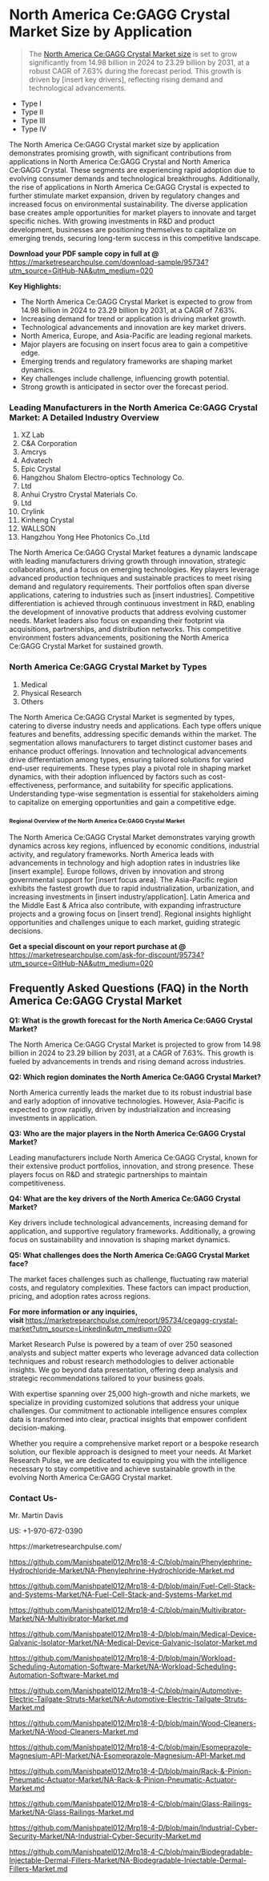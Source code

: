 <h1>North America Ce:GAGG Crystal Market&nbsp;Size by Application</h1><blockquote><p>The <a href="https://marketresearchpulse.com/download-sample/95734?utm_source=GitHub-NA&amp;utm_medium=020">North America Ce:GAGG Crystal Market size</a> is set to grow significantly from 14.98 billion in 2024 to 23.29 billion by 2031, at a robust CAGR of 7.63% during the forecast period. This growth is driven by [insert key drivers], reflecting rising demand and technological advancements.</p></blockquote><ul><li>Type I<li> Type II<li> Type III<li> Type IV</li></ul><p>The North America Ce:GAGG Crystal market size by application demonstrates promising growth, with significant contributions from applications in North America Ce:GAGG Crystal and North America Ce:GAGG Crystal. These segments are experiencing rapid adoption due to evolving consumer demands and technological breakthroughs. Additionally, the rise of applications in North America Ce:GAGG Crystal is expected to further stimulate market expansion, driven by regulatory changes and increased focus on environmental sustainability. The diverse application base creates ample opportunities for market players to innovate and target specific niches. With growing investments in R&D and product development, businesses are positioning themselves to capitalize on emerging trends, securing long-term success in this competitive landscape.</p><p><strong>Download your PDF sample copy in full at @ </strong><a href="https://marketresearchpulse.com/download-sample/95734?utm_source=GitHub-NA&amp;utm_medium=020">https://marketresearchpulse.com/download-sample/95734?utm_source=GitHub-NA&amp;utm_medium=020</a></p><p><strong>Key Highlights: </strong></p><ul><li>The North America Ce:GAGG Crystal Market is expected to grow from 14.98 billion in 2024 to 23.29 billion by 2031, at a CAGR of 7.63%.</li><li>Increasing demand for trend or application is driving market growth.</li><li>Technological advancements and innovation are key market drivers.</li><li>North America, Europe, and Asia-Pacific are leading regional markets.</li><li>Major players are focusing on insert focus area to gain a competitive edge.</li><li>Emerging trends and regulatory frameworks are shaping market dynamics.</li><li>Key challenges include challenge, influencing growth potential.</li><li>Strong growth is anticipated in sector over the forecast period.</li></ul><h3>Leading Manufacturers in the North America Ce:GAGG Crystal Market: A Detailed Industry Overview</h3><ol><li>XZ Lab</li><li>C&A Corporation</li><li>Amcrys</li><li>Advatech</li><li>Epic Crystal</li><li>Hangzhou Shalom Electro-optics Technology Co.</li><li>Ltd</li><li>Anhui Crystro Crystal Materials Co.</li><li>Ltd</li><li>Crylink</li><li>Kinheng Crystal</li><li>WALLSON</li><li>Hangzhou Yong Hee Photonics Co.,Ltd</li></ol><div class="flex max-w-full flex-col flex-grow"><div class="min-h-8 text-message flex w-full flex-col items-end gap-2 whitespace-normal break-words [.text-message+&amp;]:mt-5" dir="auto" data-message-author-role="assistant" data-message-id="fd8432e4-4910-450d-b182-61b7bfb0a01f" data-message-model-slug="gpt-4o"><div class="flex w-full flex-col gap-1 empty:hidden first:pt-[3px]"><div class="markdown prose w-full break-words dark:prose-invert light"><p>The North America Ce:GAGG Crystal Market features a dynamic landscape with leading manufacturers driving growth through innovation, strategic collaborations, and a focus on emerging technologies. Key players leverage advanced production techniques and sustainable practices to meet rising demand and regulatory requirements. Their portfolios often span diverse applications, catering to industries such as [insert industries]. Competitive differentiation is achieved through continuous investment in R&amp;D, enabling the development of innovative products that address evolving customer needs. Market leaders also focus on expanding their footprint via acquisitions, partnerships, and distribution networks. This competitive environment fosters advancements, positioning the North America Ce:GAGG Crystal Market for sustained growth.</p></div></div></div></div><h3>North America Ce:GAGG Crystal Market by Types</h3><ol><li>Medical<li> Physical Research<li> Others</li></ol><div class="flex max-w-full flex-col flex-grow"><div class="min-h-8 text-message flex w-full flex-col items-end gap-2 whitespace-normal break-words [.text-message+&amp;]:mt-5" dir="auto" data-message-author-role="assistant" data-message-id="084470be-0bb7-4664-bddf-5156b4f41249" data-message-model-slug="gpt-4o-mini"><div class="flex w-full flex-col gap-1 empty:hidden first:pt-[3px]"><div class="markdown prose w-full break-words dark:prose-invert light"><p>The North America Ce:GAGG Crystal Market is segmented by types, catering to diverse industry needs and applications. Each type offers unique features and benefits, addressing specific demands within the market. The segmentation allows manufacturers to target distinct customer bases and enhance product offerings. Innovation and technological advancements drive differentiation among types, ensuring tailored solutions for varied end-user requirements. These types play a pivotal role in shaping market dynamics, with their adoption influenced by factors such as cost-effectiveness, performance, and suitability for specific applications. Understanding type-wise segmentation is essential for stakeholders aiming to capitalize on emerging opportunities and gain a competitive edge.</p></div></div></div></div><h3><span style="font-size: 11px;">Regional Overview of the North America Ce:GAGG Crystal Market</span></h3><div class="flex max-w-full flex-col flex-grow"><div class="min-h-8 text-message flex w-full flex-col items-end gap-2 whitespace-normal break-words [.text-message+&amp;]:mt-5" dir="auto" data-message-author-role="assistant" data-message-id="e9038762-ce64-4e30-91c9-9bd413514231" data-message-model-slug="gpt-4o-mini"><div class="flex w-full flex-col gap-1 empty:hidden first:pt-[3px]"><div class="markdown prose w-full break-words dark:prose-invert light"><p>The North America Ce:GAGG Crystal Market demonstrates varying growth dynamics across key regions, influenced by economic conditions, industrial activity, and regulatory frameworks. North America leads with advancements in technology and high adoption rates in industries like [insert example]. Europe follows, driven by innovation and strong governmental support for [insert focus area]. The Asia-Pacific region exhibits the fastest growth due to rapid industrialization, urbanization, and increasing investments in [insert industry/application]. Latin America and the Middle East &amp; Africa also contribute, with expanding infrastructure projects and a growing focus on [insert trend]. Regional insights highlight opportunities and challenges unique to each market, guiding strategic decisions.</p></div></div></div></div><p><strong>Get a special discount on your report purchase at @ </strong><a href="https://marketresearchpulse.com/ask-for-discount/95734?utm_source=GitHub-NA&amp;utm_medium=020">https://marketresearchpulse.com/ask-for-discount/95734?utm_source=GitHub-NA&amp;utm_medium=020</a></p><h2>Frequently Asked Questions (FAQ) in the North America Ce:GAGG Crystal Market</h2><p><strong>Q1: What is the growth forecast for the North America Ce:GAGG Crystal Market?</strong></p><p>The North America Ce:GAGG Crystal Market is projected to grow from 14.98 billion in 2024 to 23.29 billion by 2031, at a CAGR of 7.63%. This growth is fueled by advancements in trends and rising demand across industries.</p><p><strong>Q2: Which region dominates the North America Ce:GAGG Crystal Market?</strong></p><p>North America currently leads the market due to its robust industrial base and early adoption of innovative technologies. However, Asia-Pacific is expected to grow rapidly, driven by industrialization and increasing investments in application.</p><p><strong>Q3: Who are the major players in the North America Ce:GAGG Crystal Market?</strong></p><p>Leading manufacturers include North America Ce:GAGG Crystal, known for their extensive product portfolios, innovation, and strong presence. These players focus on R&amp;D and strategic partnerships to maintain competitiveness.</p><p><strong>Q4: What are the key drivers of the North America Ce:GAGG Crystal Market?</strong></p><p>Key drivers include technological advancements, increasing demand for application, and supportive regulatory frameworks. Additionally, a growing focus on sustainability and innovation is shaping market dynamics.</p><p><strong>Q5: What challenges does the North America Ce:GAGG Crystal Market face?</strong></p><p>The market faces challenges such as challenge, fluctuating raw material costs, and regulatory complexities. These factors can impact production, pricing, and adoption rates across regions.</p><p><strong>For more information or any inquiries, visit&nbsp;</strong><a href="https://marketresearchpulse.com/report/95734/cegagg-crystal-market?utm_source=Linkedin&utm_medium=020">https://marketresearchpulse.com/report/95734/cegagg-crystal-market?utm_source=Linkedin&utm_medium=020</a></p><p>Market Research Pulse is powered by a team of over 250 seasoned analysts and subject matter experts who leverage advanced data collection techniques and robust research methodologies to deliver actionable insights. We go beyond data presentation, offering deep analysis and strategic recommendations tailored to your business goals.</p><p>With expertise spanning over 25,000 high-growth and niche markets, we specialize in providing customized solutions that address your unique challenges. Our commitment to actionable intelligence ensures complex data is transformed into clear, practical insights that empower confident decision-making.</p><p>Whether you require a comprehensive market report or a bespoke research solution, our flexible approach is designed to meet your needs. At Market Research Pulse, we are dedicated to equipping you with the intelligence necessary to stay competitive and achieve sustainable growth in the evolving North America Ce:GAGG Crystal market.</p><h3><strong>Contact Us-</strong></h3><p>Mr. Martin Davis</p><p>US: +1-970-672-0390</p><p>https://marketresearchpulse.com/</p><p><a href="https://github.com/Manishpatel012/Mrp18-4-C/blob/main/Phenylephrine-Hydrochloride-Market/NA-Phenylephrine-Hydrochloride-Market.md">https://github.com/Manishpatel012/Mrp18-4-C/blob/main/Phenylephrine-Hydrochloride-Market/NA-Phenylephrine-Hydrochloride-Market.md</a></p><p><a href="https://github.com/Manishpatel012/Mrp18-4-D/blob/main/Fuel-Cell-Stack-and-Systems-Market/NA-Fuel-Cell-Stack-and-Systems-Market.md">https://github.com/Manishpatel012/Mrp18-4-D/blob/main/Fuel-Cell-Stack-and-Systems-Market/NA-Fuel-Cell-Stack-and-Systems-Market.md</a></p><p><a href="https://github.com/Manishpatel012/Mrp18-4-C/blob/main/Multivibrator-Market/NA-Multivibrator-Market.md">https://github.com/Manishpatel012/Mrp18-4-C/blob/main/Multivibrator-Market/NA-Multivibrator-Market.md</a></p><p><a href="https://github.com/Manishpatel012/Mrp18-4-D/blob/main/Medical-Device-Galvanic-Isolator-Market/NA-Medical-Device-Galvanic-Isolator-Market.md">https://github.com/Manishpatel012/Mrp18-4-D/blob/main/Medical-Device-Galvanic-Isolator-Market/NA-Medical-Device-Galvanic-Isolator-Market.md</a></p><p><a href="https://github.com/Manishpatel012/Mrp18-4-D/blob/main/Workload-Scheduling-Automation-Software-Market/NA-Workload-Scheduling-Automation-Software-Market.md">https://github.com/Manishpatel012/Mrp18-4-D/blob/main/Workload-Scheduling-Automation-Software-Market/NA-Workload-Scheduling-Automation-Software-Market.md</a></p><p><a href="https://github.com/Manishpatel012/Mrp18-4-C/blob/main/Automotive-Electric-Tailgate-Struts-Market/NA-Automotive-Electric-Tailgate-Struts-Market.md">https://github.com/Manishpatel012/Mrp18-4-C/blob/main/Automotive-Electric-Tailgate-Struts-Market/NA-Automotive-Electric-Tailgate-Struts-Market.md</a></p><p><a href="https://github.com/Manishpatel012/Mrp18-4-D/blob/main/Wood-Cleaners-Market/NA-Wood-Cleaners-Market.md">https://github.com/Manishpatel012/Mrp18-4-D/blob/main/Wood-Cleaners-Market/NA-Wood-Cleaners-Market.md</a></p><p><a href="https://github.com/Manishpatel012/Mrp18-4-C/blob/main/Esomeprazole-Magnesium-API-Market/NA-Esomeprazole-Magnesium-API-Market.md">https://github.com/Manishpatel012/Mrp18-4-C/blob/main/Esomeprazole-Magnesium-API-Market/NA-Esomeprazole-Magnesium-API-Market.md</a></p><p><a href="https://github.com/Manishpatel012/Mrp18-4-D/blob/main/Rack-&-Pinion-Pneumatic-Actuator-Market/NA-Rack-&-Pinion-Pneumatic-Actuator-Market.md">https://github.com/Manishpatel012/Mrp18-4-D/blob/main/Rack-&-Pinion-Pneumatic-Actuator-Market/NA-Rack-&-Pinion-Pneumatic-Actuator-Market.md</a></p><p><a href="https://github.com/Manishpatel012/Mrp18-4-C/blob/main/Glass-Railings-Market/NA-Glass-Railings-Market.md">https://github.com/Manishpatel012/Mrp18-4-C/blob/main/Glass-Railings-Market/NA-Glass-Railings-Market.md</a></p><p><a href="https://github.com/Manishpatel012/Mrp18-4-D/blob/main/Industrial-Cyber-Security-Market/NA-Industrial-Cyber-Security-Market.md">https://github.com/Manishpatel012/Mrp18-4-D/blob/main/Industrial-Cyber-Security-Market/NA-Industrial-Cyber-Security-Market.md</a></p><p><a href="https://github.com/Manishpatel012/Mrp18-4-C/blob/main/Biodegradable-Injectable-Dermal-Fillers-Market/NA-Biodegradable-Injectable-Dermal-Fillers-Market.md">https://github.com/Manishpatel012/Mrp18-4-C/blob/main/Biodegradable-Injectable-Dermal-Fillers-Market/NA-Biodegradable-Injectable-Dermal-Fillers-Market.md</a></p>
